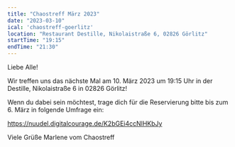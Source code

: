 ```yaml
---
title: "Chaostreff März 2023"
date: "2023-03-10"
ical: 'chaostreff-goerlitz'
location: "Restaurant Destille, Nikolaistraße 6, 02826 Görlitz"
startTime: "19:15"
endTime: "21:30"
---
```


Liebe Alle!

Wir treffen uns das nächste Mal am 10. März 2023 um 19:15 Uhr in der Destille, Nikolaistraße 6 in 02826 Görlitz! 

Wenn du dabei sein möchtest, trage dich für die Reservierung bitte bis zum 6. März in folgende Umfrage ein:

https://nuudel.digitalcourage.de/K2bGEi4ccNlHKbJy

Viele Grüße
Marlene vom Chaostreff
